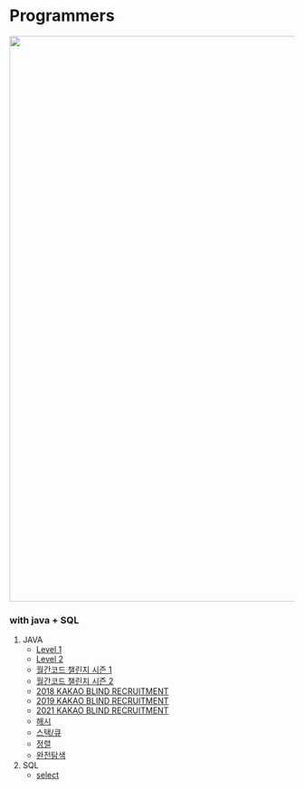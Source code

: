 # Programmers
<img src ="https://media.vlpt.us/post-images/wan088/fd59d910-bdf2-11e9-819b-6f75e16b2f5e/.jpg" width="1000">

### with java + SQL

1. JAVA
     + [Level 1](https://github.com/YH-LEE21/Programmers/tree/main/src/main/java/level1)
     + [Level 2](https://github.com/YH-LEE21/Programmers/tree/main/src/main/java/Level%202)   
     + [월간코드 챌린지 시즌 1](https://github.com/YH-LEE21/Programmers/tree/main/src/main/java/%EC%9B%94%EA%B0%84%20%EC%BD%94%EB%93%9C%20%EC%B1%8C%EB%A6%B0%EC%A7%80%20%EC%8B%9C%EC%A6%8C1)
     + [월간코드 챌린지 시즌 2](https://github.com/YH-LEE21/Programmers/tree/main/src/main/java/%EC%9B%94%EA%B0%84%20%EC%BD%94%EB%93%9C%20%EC%B1%8C%EB%A6%B0%EC%A7%80%20%EC%8B%9C%EC%A6%8C2)
     + [2018 KAKAO BLIND RECRUITMENT](https://github.com/YH-LEE21/Programmers/tree/main/src/main/java/2018%20KAKAO%20BLIND%20RECRUITMENT)
     + [2019 KAKAO BLIND RECRUITMENT](https://github.com/YH-LEE21/Programmers/tree/main/src/main/java/2019%20KAKAO%20BLIND%20RECRUITMENT)
     + [2021 KAKAO BLIND RECRUITMENT](https://github.com/YH-LEE21/Programmers/tree/main/src/main/java/2021%20KAKAO%20BLIND%20RECRUITMENT)
     + [해시](https://github.com/YH-LEE21/Programmers/tree/main/src/main/java/%ED%95%B4%EC%8B%9C)
     + [스택/큐](https://github.com/YH-LEE21/Programmers/tree/main/src/main/java/%EC%8A%A4%ED%83%9D%2C%ED%81%90)
     + [정렬](https://github.com/YH-LEE21/Programmers/tree/main/src/main/java/%EC%A0%95%EB%A0%AC)
     + [완전탐색](https://github.com/YH-LEE21/Programmers/tree/main/src/main/java/%EC%99%84%EC%A0%84%ED%83%90%EC%83%89)
2. SQL
     + [select](https://github.com/YH-LEE21/Programmers/tree/main/src/main/SQL/select)
